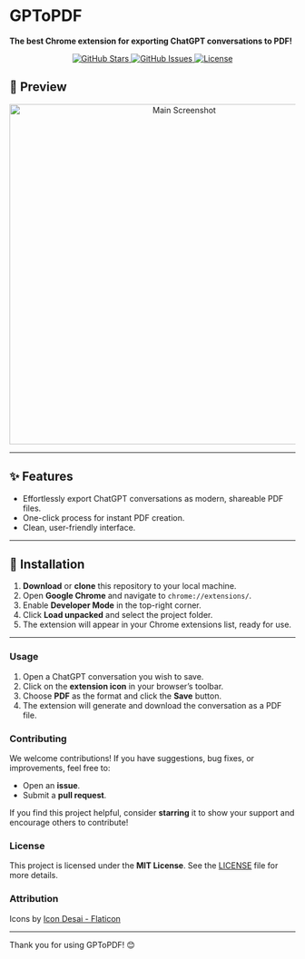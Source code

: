 # GPToPDF
**The best Chrome extension for exporting ChatGPT conversations to PDF!**

<!-- Shields Section -->
<p align="center">
  <a href="https://github.com/yourusername/GPToPDF/stars">
    <img src="https://img.shields.io/github/stars/bysiber/GPToPDF?style=for-the-badge" alt="GitHub Stars">
  </a>
  <a href="https://github.com/yourusername/GPToPDF/issues">
    <img src="https://img.shields.io/github/issues/bysiber/GPToPDF?style=for-the-badge" alt="GitHub Issues">
  </a>
  <a href="https://github.com/yourusername/GPToPDF/blob/main/LICENSE">
    <img src="https://img.shields.io/github/license/bysiber/GPToPDF?style=for-the-badge" alt="License">
  </a>
</p>

<!-- Main Screenshot Section -->
## 📸 Preview
<p align="center">
  <img src="https://github.com/user-attachments/assets/0c23b5e5-9079-44d8-a95d-1fbad5c7194b" alt="Main Screenshot" width="600">
</p>

---

<!-- Features Section -->
## ✨ Features
- Effortlessly export ChatGPT conversations as modern, shareable PDF files.
- One-click process for instant PDF creation.
- Clean, user-friendly interface.

---

<!-- Installation Section -->
## 🚀 Installation
1. **Download** or **clone** this repository to your local machine.
2. Open **Google Chrome** and navigate to `chrome://extensions/`.
3. Enable **Developer Mode** in the top-right corner.
4. Click **Load unpacked** and select the project folder.
5. The extension will appear in your Chrome extensions list, ready for use.

---
### Usage
1. Open a ChatGPT conversation you wish to save.
2. Click on the **extension icon** in your browser’s toolbar.
3. Choose **PDF** as the format and click the **Save** button.
4. The extension will generate and download the conversation as a PDF file.

### Contributing
We welcome contributions! If you have suggestions, bug fixes, or improvements, feel free to:
- Open an **issue**.
- Submit a **pull request**.

If you find this project helpful, consider **starring** it to show your support and encourage others to contribute!

### License
This project is licensed under the **MIT License**. See the [LICENSE](LICENSE) file for more details.

### Attribution
Icons by [Icon Desai - Flaticon](https://www.flaticon.com/free-icons/pdf)

---

Thank you for using GPToPDF! 😊
